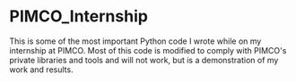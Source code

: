 # PIMCO_Internship
This is some of the most important Python code I wrote while on my internship at PIMCO. 
Most of this code is modified to comply with PIMCO's private libraries and tools and will not work, but is a demonstration of my work and results.
